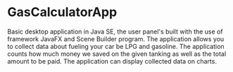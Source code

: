 # GasCalculatorApp
Basic desktop application in Java SE, the user panel's built with the use of framework JavaFX and Scene Builder program.
The application allows you to collect data about fueling your car be LPG and gasoline. The application counts how much money we saved on the given tanking as well as 
the total amount to be paid. The application can display collected data on charts.

